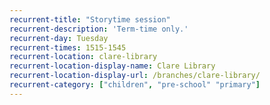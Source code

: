 ```yaml
---
recurrent-title: "Storytime session"
recurrent-description: 'Term-time only.'
recurrent-day: Tuesday
recurrent-times: 1515-1545
recurrent-location: clare-library
recurrent-location-display-name: Clare Library
recurrent-location-display-url: /branches/clare-library/
recurrent-category: ["children", "pre-school" "primary"]
---
```

